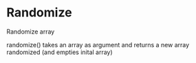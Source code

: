 Randomize
=========

Randomize array

randomize() takes an array as argument and returns a new array randomized (and empties inital array)